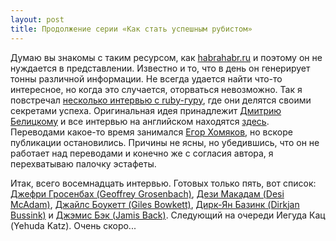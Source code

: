 ```yaml
---
layout: post
title: Продолжение серии «Как стать успешным рубистом»
---
```


Думаю вы знакомы с таким ресурсом, как [habrahabr.ru](http://habr.ru/) и поэтому он не нуждается в представлении. Известно и то, что в день он генерирует тонны различной информации. Не всегда удается найти что-то интересное, но когда это случается, оторваться невозможно. Так я повстречал [несколько интервью с ruby-гуру](http://habrahabr.ru/blogs/ruby/95162/), где они делятся своими секретами успеха. Оригинальная идея принадлежит [Дмитрию Белицкому](http://belitsky.info/) и все интервью на английском находятся [здесь](http://belitsky.info/freelance/successful-ruby-freelancer/). Переводами какое-то время занимался [Егор Хомяков](http://homakov.ru/), но вскоре публикации остановились. Причины не ясны, но убедившись, что он не работает над переводами и конечно же с согласия автора, я перехватываю палочку эстафеты.

Итак, всего восемнадцать интервью. Готовых только пять, вот список: [Джефри Гросенбах (Geoffrey Grosenbach)](http://chikey.habrahabr.ru/blog/95171/), [Дези Макадам (Desi McAdam)](http://habrahabr.ru/blogs/ruby/95184/), [Джайлс Боукетт (Giles Bowkett)](http://habrahabr.ru/blogs/ruby/95197/), [Дирк-Ян Базинк (Dirkjan Bussink)](http://habrahabr.ru/blogs/ruby/95225/) и [Джэмис Бэк (Jamis Back)](http://habrahabr.ru/blogs/ruby/95398/). Следующий на очереди Иегуда Кац (Yehuda Katz). Очень скоро...
